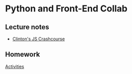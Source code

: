 # Python and Front-End Collab

## Lecture notes

- [Clinton's JS Crashcourse](https://github.com/tiyd-python-2015-05/curriculum/blob/master/week-9/01%20-%20Intro%20to%20JavaScript.ipynb)

## Homework

[Activities](https://github.com/tiyd-python-2015-05/stat-tracker)